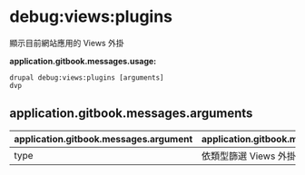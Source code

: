 # debug:views:plugins
顯示目前網站應用的 Views 外掛

**application.gitbook.messages.usage:**
```
drupal debug:views:plugins [arguments]
dvp
```

## application.gitbook.messages.arguments
application.gitbook.messages.argument | application.gitbook.messages.details
---------|-------------
type | 依類型篩選 Views 外掛
